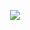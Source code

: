 <div align="center">

[<img src="https://user-images.githubusercontent.com/53381472/151626734-92762b09-c6a3-42a1-820b-0c15d3a00004.gif"/>](http://klyntar.org)

</div>